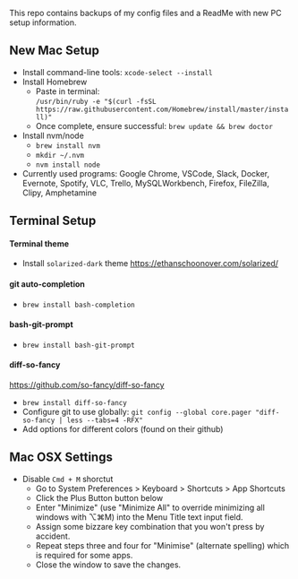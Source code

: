 This repo contains backups of my config files and a ReadMe with new PC setup information.

## New Mac Setup
* Install command-line tools: `xcode-select --install`
* Install Homebrew 
  * Paste in terminal:  
  `/usr/bin/ruby -e "$(curl -fsSL https://raw.githubusercontent.com/Homebrew/install/master/install)"`
  * Once complete, ensure successful: `brew update && brew doctor`
* Install nvm/node  
  * `brew install nvm`
  * `mkdir ~/.nvm`
  * `nvm install node`
 * Currently used programs: Google Chrome, VSCode, Slack, Docker, Evernote, Spotify, VLC, Trello, MySQLWorkbench, Firefox, FileZilla, Clipy, Amphetamine

## Terminal Setup
#### Terminal theme
* Install `solarized-dark` theme https://ethanschoonover.com/solarized/

#### git auto-completion
* `brew install bash-completion`

#### bash-git-prompt
* `brew install bash-git-prompt`

#### diff-so-fancy
https://github.com/so-fancy/diff-so-fancy  
* `brew install diff-so-fancy`
* Configure git to use globally: `git config --global core.pager "diff-so-fancy | less --tabs=4 -RFX"`
* Add options for different colors (found on their github)

## Mac OSX Settings
* Disable `Cmd + M` shorctut
  * Go to System Preferences > Keyboard > Shortcuts > App Shortcuts
  * Click the Plus Button button below
  * Enter "Minimize" (use "Minimize All" to override minimizing all windows with ⌥⌘M) into the Menu Title text input field.
  * Assign some bizzare key combination that you won't press by accident.
  * Repeat steps three and four for "Minimise" (alternate spelling) which is required for some apps.
  * Close the window to save the changes.

